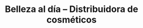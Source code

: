 ---
title: "Belleza al día – Distribuidora de cosméticos"
url: /bogota-d-c/belleza-al-dia-distribuidora-de-cosmeticos/
shop: Kosmetik
---